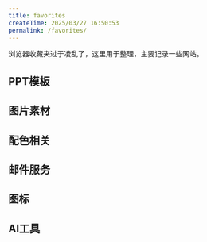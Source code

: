 ```yaml
---
title: favorites
createTime: 2025/03/27 16:50:53
permalink: /favorites/
---
```


 浏览器收藏夹过于凌乱了，这里用于整理，主要记录一些网站。

## PPT模板

<CardGrid>
  <LinkCard title="第1PPT" icon="https://www.1ppt.com/favicon.ico" href="https://www.1ppt.com/" description="免费的ppt模板"/>
</CardGrid>

## 图片素材

<CardGrid>
  <LinkCard title="花瓣网" icon="https://huaban.com/favicon.ico" href="https://huaban.com/" description="国内一个素材网站"/>
  <LinkCard title="PNGFree.ai" icon="https://pngfree.ai/favicon.ico" href="https://pngfree.ai/" description="一些免扣的PNG图片"/>
  <LinkCard title="Resource Boy" icon="https://resourceboy.com/favicon.ico" href="https://resourceboy.com/" description="设计参考资源"/>
</CardGrid>

## 配色相关

<CardGrid>
  <LinkCard title="颜色代码表" icon="https://www.ysdaima.com/favicon.ico" href="https://www.ysdaima.com/" description="全面的颜色工具"/>
  <LinkCard title="uchū" icon="https://uchu.style/favicon.svg" href="https://uchu.style/" description="收录了一些简约的颜色"/>
</CardGrid>

## 邮件服务

<CardGrid>
  <LinkCard title="FakeMail" icon="https://mail.fakeact.fun/favicon.svg" href="https://mail.fakeact.fun/" description="临时邮件服务"/>
  <LinkCard title="Temp Mail" icon="https://minmail.app/favicon.ico" href="https://minmail.app/cn" description="临时邮件服务(中文版)"/>
</CardGrid>

## 图标

<CardGrid>
  <LinkCard title="iconify" icon="https://iconify.design/favicon.ico" href="https://iconify.design/" description="比较全面的图标库"/>
  <LinkCard title="fontawesome" icon="https://fontawesome.com/favicon.ico" href="https://fontawesome.com/" description="主打简约风格的图标"/>
  <LinkCard title="Developer Icons" icon="https://xandemon.github.io/developer-icons/favicon.svg" href="https://xandemon.github.io/developer-icons/" description="开发者图标库，收集了各种开发工具的图标"/>
  <LinkCard title="RealFaviconGenerator" icon="https://realfavicongenerator.net/favicon.ico" href="https://realfavicongenerator.net/" description="将图片转换成Favicon"/>
</CardGrid>

## AI工具

<CardGrid>
  <LinkCard title="SLEA.AI" icon="https://slea.ai/favicon.ico" href="https://slea.ai/zh-CN" description="AI Logo生成"/>
  <LinkCard title="Raphael AI" icon="https://raphael.app/favicon.ico" href="https://raphael.app/zh" description="AI图像生成"/>
  <LinkCard title="AI工具集" icon="https://ai-bot.cn/wp-content/uploads/2023/07/ai-bot-favicon.png" href="https://ai-bot.cn/" description="收集了国内大量AI工具"/>
  <LinkCard title="Free-QWQ" icon="https://qwq.aigpu.cn/favicon.ico" href="https://qwq.aigpu.cn/" description="免费QwQ 32B API"/>
    <LinkCard title="DeepPDF" icon="https://cdn.zbaseglobal.com/saasbox/product/icon/c5572685cae739db12ad044b8d48d900.png" href="https://deeppdf.ai/" description="AI分析、翻译PDF"/>
</CardGrid>